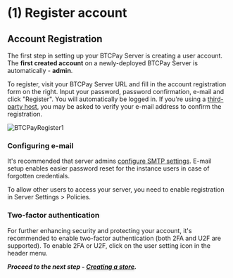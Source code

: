 # (1) Register account

## Account Registration

The first step in setting up your BTCPay Server is creating a user account. The **first created account** on a newly-deployed BTCPay Server is automatically - **admin**.

To register, visit your BTCPay Server URL and fill in the account registration form on the right. Input your password, password confirmation, e-mail and click "Register". You will automatically be logged in. If you're using a [third-party host](./ThirdPartyHosting.md), you may be asked to verify your e-mail address to confirm the registration.

![BTCPayRegister1](../img/btcpay-registration-page.jpg)

### Configuring e-mail

It's recommended that server admins [configure SMTP settings](./FAQ/FAQ-ServerSettings.md#how-to-configure-smtp-settings-in-btcpay). E-mail setup enables easier password reset for the instance users in case of forgotten credentials.

To allow other users to access your server, you need to enable registration in Server Settings > Policies.

### Two-factor authentication

For further enhancing security and protecting your account, it's recommended to enable two-factor authentication (both 2FA and U2F are supported). To enable 2FA or U2F, click on the user setting icon in the header menu.

***Proceed to the next step - [Creating a store](./CreateStore.md).***
